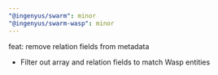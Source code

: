 ```yaml
---
"@ingenyus/swarm": minor
"@ingenyus/swarm-wasp": minor
---
```


feat: remove relation fields from metadata

- Filter out array and relation fields to match Wasp entities
